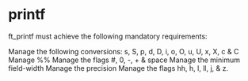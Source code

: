 # printf

ft_printf must achieve the following mandatory requirements:

Manage the following conversions: s, S, p, d, D, i, o, O, u, U, x, X, c & C
Manage %%
Manage the flags #, 0, -, + & space
Manage the minimum field-width
Manage the precision
Manage the flags hh, h, l, ll, j, & z.
